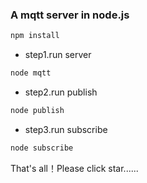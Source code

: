 ### A mqtt server in node.js

```bash
npm install
```

- step1.run server
```bash
node mqtt
```

- step2.run publish
```bash
node publish
```

- step3.run subscribe
```bash
node subscribe
```

That's all！Please click star......